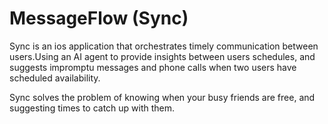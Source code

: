 # MessageFlow (Sync)

Sync is an ios application that orchestrates timely communication between users.Using an AI agent to provide insights between users schedules, and suggests impromptu messages and phone calls when two users have scheduled availability.

Sync solves the problem of knowing when your busy friends are free, and suggesting times to catch up with them. 
